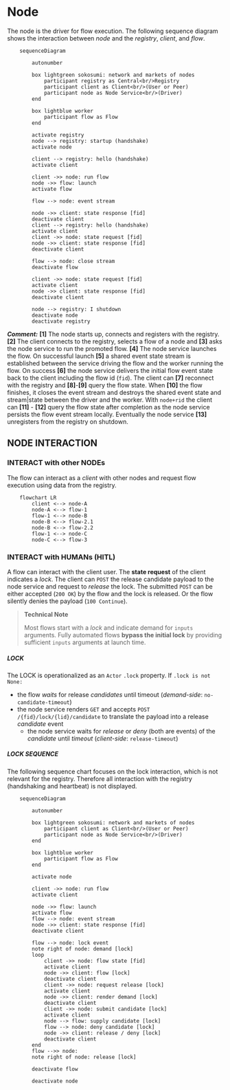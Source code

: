 # Node

The node is the driver for flow execution. The following sequence diagram shows the interaction between _node_ and the _registry_, _client_, and _flow_. 

```mermaid
    sequenceDiagram

        autonumber

        box lightgreen sokosumi: network and markets of nodes
            participant registry as Central<br/>Registry
            participant client as Client<br/>(User or Peer)
            participant node as Node Service<br/>(Driver)
        end

        box lightblue worker
            participant flow as Flow
        end
        
        activate registry
        node --> registry: startup (handshake)        
        activate node
        
        client --> registry: hello (handshake)
        activate client
        
        client ->> node: run flow
        node ->> flow: launch
        activate flow
        
        flow --> node: event stream

        node ->> client: state response [fid]
        deactivate client
        client --> registry: hello (handshake)
        activate client
        client ->> node: state request [fid]
        node ->> client: state response [fid]
        deactivate client

        flow --> node: close stream
        deactivate flow

        client ->> node: state request [fid]
        activate client
        node ->> client: state response [fid]
        deactivate client
        
        node --> registry: I shutdown
        deactivate node
        deactivate registry
```

**_Comment:_** **[1]** The node starts up, connects and registers with the registry. **[2]** The client connects to the registry, selects a flow of a node and **[3]** asks the node service to run the promoted flow. **[4]** The node service launches the flow. On successful launch **[5]** a shared event state stream is established between the service driving the flow and the worker running the flow. On success **[6]** the node service delivers the initial flow event state back to the client including the flow id (`fid`).  The client can **[7]** reconnect with the registry and **[8]**-**[9]** query the flow state. When **[10]** the flow finishes, it closes the event stream and destroys the shared event state and stream|state between the driver and the worker. With `node+rid` the client can **[11]** - **[12]** query the flow state after completion as the node service persists the flow event stream locally. Eventually the node service **[13]** unregisters from the registry on shutdown.

## NODE INTERACTION

### INTERACT with other NODEs

The flow can interact as a _client_ with other nodes and request flow execution using data from the registry. 

```mermaid
    flowchart LR
        client <--> node-A
        node-A <--> flow-1
        flow-1 <--> node-B
        node-B <--> flow-2.1
        node-B <--> flow-2.2
        flow-1 <--> node-C
        node-C <--> flow-3
```

### INTERACT with HUMANs (HITL)

A flow can interact with the client user. The **state request** of the client indicates a _lock_. The client can `POST` the release candidate payload to the node service and request to _release_ the lock. The submitted `POST` can be either accepted (`200 OK`) by the flow and the lock is released. Or the flow silently denies the payload (`100 Continue`). 

> **Technical Note**
>
> Most flows start with a _lock_ and indicate demand for `inputs` arguments. Fully automated flows **bypass the initial lock** by providing sufficient `inputs` arguments at launch time. 

##### LOCK

The LOCK is operationalized as an `Actor` `.lock` property. If `.lock is not None:`

- the flow _waits_ for release _candidates_ until timeout (_demand-side_: `no-candidate-timeout`)
- the node service renders `GET` and accepts `POST /{fid}/lock/{lid}/candidate` to translate the payload into a release _candidate_ event
    - the node service waits for _release_ or _deny_ (both are events) of the _candidate_ until _timeout_ (_client-side_: `release-timeout`)

##### LOCK SEQUENCE

The following sequence chart focuses on the lock interaction, which is not relevant for the registry. Therefore all interaction with the registry (handshaking and heartbeat) is not displayed.

```mermaid
    sequenceDiagram

        autonumber

        box lightgreen sokosumi: network and markets of nodes
            participant client as Client<br/>(User or Peer)
            participant node as Node Service<br/>(Driver)
        end

        box lightblue worker
            participant flow as Flow
        end
        
        activate node
        
        client ->> node: run flow
        activate client
        
        node ->> flow: launch
        activate flow
        flow --> node: event stream
        node ->> client: state response [fid]
        deactivate client

        flow --> node: lock event
        note right of node: demand [lock]
        loop
            client ->> node: flow state [fid]
            activate client
            node ->> client: flow [lock]
            deactivate client
            client ->> node: request release [lock]
            activate client
            node ->> client: render demand [lock]
            deactivate client
            client ->> node: submit candidate [lock]
            activate client
            node --> flow: supply candidate [lock]
            flow --> node: deny candidate [lock]
            node ->> client: release / deny [lock]
            deactivate client
        end
        flow -->> node: 
        note right of node: release [lock]
        
        deactivate flow

        deactivate node
```